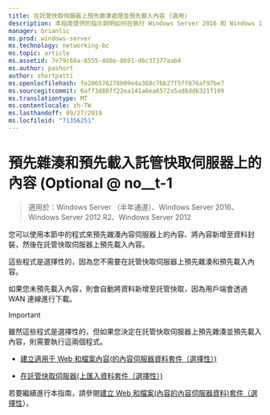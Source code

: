 ```yaml
---
title: 在託管快取伺服器上預先雜湊處理並預先載入內容 (選用)
description: 本指南提供的指示說明如何在執行 Windows Server 2016 和 Windows 10 的電腦上，以託管快取模式部署 BranchCache。
manager: brianlic
ms.prod: windows-server
ms.technology: networking-bc
ms.topic: article
ms.assetid: 7e79c66a-8555-4d8e-8691-d6c37377aab4
ms.author: pashort
author: shortpatti
ms.openlocfilehash: fe206576278b09e4a360c7bb27f5ff076af97be7
ms.sourcegitcommit: 6aff3d88ff22ea141a6ea6572a5ad8dd6321f199
ms.translationtype: MT
ms.contentlocale: zh-TW
ms.lasthandoff: 09/27/2019
ms.locfileid: "71356251"
---
```

# <a name="prehash-and-preload-content-on-the-hosted-cache-server-optional"></a>預先雜湊和預先載入託管快取伺服器上的內容 \(Optional @ no__t-1

>適用於：Windows Server （半年通道）、Windows Server 2016、Windows Server 2012 R2、Windows Server 2012

您可以使用本節中的程式來預先雜湊內容伺服器上的內容、將內容新增至資料封裝，然後在託管快取伺服器上預先載入內容。 

這些程式是選擇性的，因為您不需要在託管快取伺服器上預先雜湊和預先載入內容。 

如果您未預先載入內容，則會自動將資料新增至託管快取，因為用戶端會透過 WAN 連線進行下載。

>[!IMPORTANT]
>雖然這些程式是選擇性的，但如果您決定在託管快取伺服器上預先雜湊並預先載入內容，則需要執行這兩個程式。

- [建立適用于 Web 和檔案內容&#40;的內容伺服器資料套件（選擇性）&#41;](8-Bc-Data-Packages.md)
  
- [在託管快取伺服器&#40;上匯入資料套件（選擇性）&#41;](9-Bc-Import-Data.md)

若要繼續進行本指南，請參閱[建立 Web 和檔案&#40;內容的內容伺服器資料&#41;套件（選擇性](8-Bc-Data-Packages.md)）。